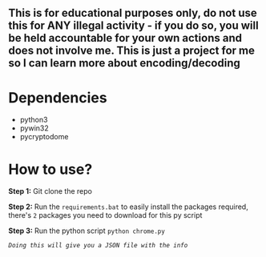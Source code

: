 ## This is for educational purposes only, do not use this for ANY illegal activity - if you do so, you will be held accountable for your own actions and does not involve me. This is just a project for me so I can learn more about encoding/decoding

# Dependencies
- python3
- pywin32
- pycryptodome

# How to use?
**Step 1:** Git clone the repo

**Step 2:** Run the ``requirements.bat`` to easily install the packages required, there's `2` packages you need to download for this py script

**Step 3:** Run the python script ``python chrome.py``

*``Doing this will give you a JSON file with the info``*
